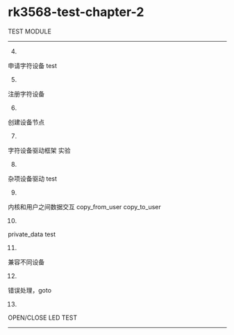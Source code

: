 # rk3568-test-chapter-2
TEST MODULE

----------
04.
申请字符设备 test

05.
注册字符设备

06.
创建设备节点

07.
字符设备驱动框架 实验

08.
杂项设备驱动 test

09.
内核和用户之间数据交互
    copy_from_user
    copy_to_user

10.
private_data test

11.
兼容不同设备

12.
错误处理，goto 

13.
OPEN/CLOSE LED TEST

-------
